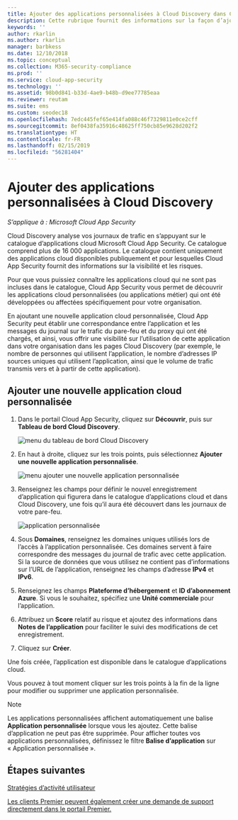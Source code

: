 ```yaml
---
title: Ajouter des applications personnalisées à Cloud Discovery dans Cloud App Security
description: Cette rubrique fournit des informations sur la façon d’ajouter des applications personnalisées à Cloud Discovery dans Cloud App Security pour surveiller le Shadow IT.
keywords: ''
author: rkarlin
ms.author: rkarlin
manager: barbkess
ms.date: 12/10/2018
ms.topic: conceptual
ms.collection: M365-security-compliance
ms.prod: ''
ms.service: cloud-app-security
ms.technology: ''
ms.assetid: 98b0d841-b33d-4ae9-b48b-d9ee77785eaa
ms.reviewer: reutam
ms.suite: ems
ms.custom: seodec18
ms.openlocfilehash: 7edc445fef65e414fa088c46f7329811e0ce2cff
ms.sourcegitcommit: 8ef0438fa35916c48625ff750cb85e9628d202f2
ms.translationtype: HT
ms.contentlocale: fr-FR
ms.lasthandoff: 02/15/2019
ms.locfileid: "56281404"
---
```

# <a name="add-custom-apps-to-cloud-discovery"></a>Ajouter des applications personnalisées à Cloud Discovery

*S’applique à : Microsoft Cloud App Security*
    
Cloud Discovery analyse vos journaux de trafic en s’appuyant sur le catalogue d’applications cloud Microsoft Cloud App Security. Ce catalogue comprend plus de 16 000 applications. Le catalogue contient uniquement des applications cloud disponibles publiquement et pour lesquelles Cloud App Security fournit des informations sur la visibilité et les risques.

Pour que vous puissiez connaître les applications cloud qui ne sont pas incluses dans le catalogue, Cloud App Security vous permet de découvrir les applications cloud personnalisées (ou applications métier) qui ont été développées ou affectées spécifiquement pour votre organisation.

En ajoutant une nouvelle application cloud personnalisée, Cloud App Security peut établir une correspondance entre l’application et les messages du journal sur le trafic du pare-feu et du proxy qui ont été chargés, et ainsi, vous offrir une visibilité sur l’utilisation de cette application dans votre organisation dans les pages Cloud Discovery (par exemple, le nombre de personnes qui utilisent l’application, le nombre d’adresses IP sources uniques qui utilisent l’application, ainsi que le volume de trafic transmis vers et à partir de cette application). 

## <a name="add-a-new-custom-cloud-app"></a>Ajouter une nouvelle application cloud personnalisée

1. Dans le portail Cloud App Security, cliquez sur **Découvrir**, puis sur **Tableau de bord Cloud Discovery**. 
  
   ![menu du tableau de bord Cloud Discovery](./media/cloud-discovery-dashboard-menu.png)

2. En haut à droite, cliquez sur les trois points, puis sélectionnez **Ajouter une nouvelle application personnalisée**. 

   ![menu ajouter une nouvelle application personnalisée](./media/add-custom-app-menu.png)

3. Renseignez les champs pour définir le nouvel enregistrement d’application qui figurera dans le catalogue d’applications cloud et dans Cloud Discovery, une fois qu’il aura été découvert dans les journaux de votre pare-feu.

   ![application personnalisée](./media/add-custom-app.png)

4. Sous **Domaines**, renseignez les domaines uniques utilisés lors de l’accès à l’application personnalisée. Ces domaines servent à faire correspondre des messages du journal de trafic avec cette application. Si la source de données que vous utilisez ne contient pas d’informations sur l’URL de l’application, renseignez les champs d’adresse **IPv4** et **IPv6**.
5. Renseignez les champs **Plateforme d’hébergement** et **ID d’abonnement Azure**. Si vous le souhaitez, spécifiez une **Unité commerciale** pour l’application. 
6. Attribuez un **Score** relatif au risque et ajoutez des informations dans **Notes de l’application** pour faciliter le suivi des modifications de cet enregistrement.
7. Cliquez sur **Créer**.

Une fois créée, l’application est disponible dans le catalogue d’applications cloud.

Vous pouvez à tout moment cliquer sur les trois points à la fin de la ligne pour modifier ou supprimer une application personnalisée.

>[!NOTE]
> Les applications personnalisées affichent automatiquement une balise **Application personnalisée** lorsque vous les ajoutez. Cette balise d’application ne peut pas être supprimée.
Pour afficher toutes vos applications personnalisées, définissez le filtre **Balise d’application** sur « Application personnalisée ». 
<!-- -  By default, custom apps have a risk score of 10, but you can use the **Override app score** action to change it at any time.-->

  
## <a name="next-steps"></a>Étapes suivantes 
[Stratégies d’activité utilisateur](user-activity-policies.md)   

[Les clients Premier peuvent également créer une demande de support directement dans le portail Premier.](https://premier.microsoft.com/)  
  
  
